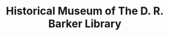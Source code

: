 ---
layout: repo
title: "Historical Museum of The D. R. Barker Library"
id: 20406
permalink: repos/20406/
---